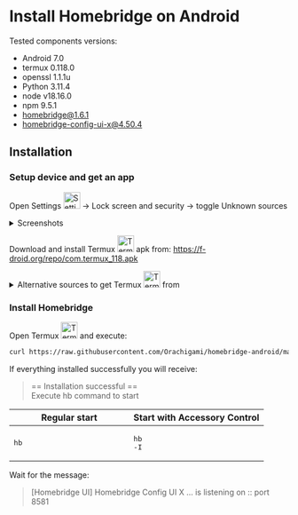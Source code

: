 # Install Homebridge on Android

Tested components versions:

* Android 7.0
* termux 0.118.0
* openssl 1.1.1u
* Python 3.11.4
* node v18.16.0
* npm 9.5.1
* homebridge@1.6.1
* homebridge-config-ui-x@4.50.4

## Installation

### Setup device and get an app

Open Settings <picture><img src="https://github.com/Orachigami/homebridge-android/assets/22968321/09694fc4-a928-4096-bb37-b898d212e94e" alt="Settings icon" width="30px"></picture> -> Lock screen and security -> toggle Unknown sources

<details>
  <summary>Screenshots</summary>

| Settings | Lock screen and security |
| --- | --- |
| <picture>![image](https://github.com/Orachigami/homebridge-android/assets/22968321/f1cb7d15-2c03-4927-9827-4ddc2fed049b)</picture> | <picture>![image](https://github.com/Orachigami/homebridge-android/assets/22968321/d776cb8f-00b2-4ff5-abb8-8d1672e0342e)</picture> |

</details>

Download and install Termux <picture><img src="https://github.com/Orachigami/homebridge-android/assets/22968321/72aff4f8-8f18-47da-a25f-148e51e096f7" alt="Termux icon" width="30px"></picture> apk from: https://f-droid.org/repo/com.termux_118.apk

<details>
  <summary>Alternative sources to get Termux <picture><img src="https://github.com/Orachigami/homebridge-android/assets/22968321/72aff4f8-8f18-47da-a25f-148e51e096f7" alt="Termux icon" width="30px"></picture> from</summary>

* https://github.com/AndronixApp/termux-releases
* https://f-droid.org/en/packages/com.termux/

</details>

### Install Homebridge

Open Termux <picture><img src="https://github.com/Orachigami/homebridge-android/assets/22968321/72aff4f8-8f18-47da-a25f-148e51e096f7" alt="Termux icon" width="30px"></picture> and execute:

```bash
curl https://raw.githubusercontent.com/Orachigami/homebridge-android/main/setup.sh | bash
```

If everything installed successfully you will receive:

> == Installation successful ==<br>
Execute hb command to start

| Regular start | Start with Accessory Control |
| --- | --- |
| <picture><img src="data://" width="200px" height="1px"></picture><br><pre lang="bash">hb</pre> | <picture><img src="data://" width="200px" height="1px"></picture><br><pre lang="bash">hb -I</pre> |

Wait for the message:

> [Homebridge UI] Homebridge Config UI X ... is listening on :: port 8581
